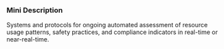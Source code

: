 ### Mini Description

Systems and protocols for ongoing automated assessment of resource usage patterns, safety practices, and compliance indicators in real-time or near-real-time.
